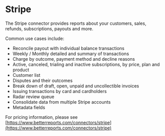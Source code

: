 # Stripe

The Stripe connector provides reports about your customers, sales, refunds, subscriptions, payouts and more.

Common use cases include:

* Reconcile payout with individual balance transactions
* Weekly / Monthly detailed and summary of transactions
* Charge by outcome, payment method and decline reasons
* Active, canceled, trialing and inactive subscriptions, by price, plan and product
* Customer list
* Disputes and their outcomes
* Break down of draft, open, unpaid and uncollectible invoices
* Issuing transactions by card and cardholders
* Radar review queue
* Consolidate data from multiple Stripe accounts
* Metadata fields

For pricing information, please see [https://www.betterreports.com/connectors/stripe](https://www.betterreports.com/connectors/stripe)
